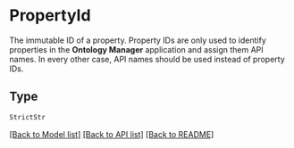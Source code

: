 # PropertyId

The immutable ID of a property. Property IDs are only used to identify properties in the **Ontology Manager**
application and assign them API names. In every other case, API names should be used instead of property IDs.


## Type
```python
StrictStr
```


[[Back to Model list]](../../../README.md#models-v1-link) [[Back to API list]](../../README.md#documentation-for-api-endpoints) [[Back to README]](../../README.md)
